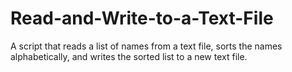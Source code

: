 # Read-and-Write-to-a-Text-File
A script that reads a list of names from a text file, sorts the names alphabetically, and writes the sorted list to a new text file.
